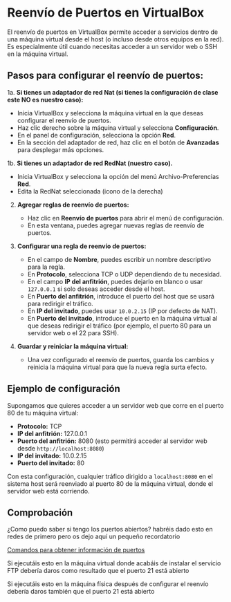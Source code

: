 
# Reenvío de Puertos en VirtualBox

El reenvío de puertos en VirtualBox permite acceder a servicios dentro de una máquina virtual desde el host (o incluso desde otros equipos en la red). Es especialmente útil cuando necesitas acceder a un servidor web o SSH en la máquina virtual.

## Pasos para configurar el reenvío de puertos:

1a. **Si tienes un adaptador de red Nat (si tienes la configuración de clase este NO es nuestro caso):**
   - Inicia VirtualBox y selecciona la máquina virtual en la que deseas configurar el reenvío de puertos.
   - Haz clic derecho sobre la máquina virtual y selecciona **Configuración**.
   - En el panel de configuración, selecciona la opción **Red**.
   - En la sección del adaptador de red, haz clic en el botón de **Avanzadas** para desplegar más opciones.

1b. **Si tienes un adaptador de red RedNat (nuestro caso).**
   - Inicia VirtualBox y selecciona la opción del menú Archivo-Preferencias **Red**.
   - Edita la RedNat seleccionada (icono de la derecha)
2. **Agregar reglas de reenvío de puertos:**
   - Haz clic en **Reenvío de puertos** para abrir el menú de configuración.
   - En esta ventana, puedes agregar nuevas reglas de reenvío de puertos.

3. **Configurar una regla de reenvío de puertos:**
   - En el campo de **Nombre**, puedes escribir un nombre descriptivo para la regla.
   - En **Protocolo**, selecciona TCP o UDP dependiendo de tu necesidad.
   - En el campo **IP del anfitrión**, puedes dejarlo en blanco o usar `127.0.0.1` si solo deseas acceder desde el host.
   - En **Puerto del anfitrión**, introduce el puerto del host que se usará para redirigir el tráfico.
   - En **IP del invitado**, puedes usar `10.0.2.15` (IP por defecto de NAT).
   - En **Puerto del invitado**, introduce el puerto en la máquina virtual al que deseas redirigir el tráfico (por ejemplo, el puerto 80 para un servidor web o el 22 para SSH).

4. **Guardar y reiniciar la máquina virtual:**
   - Una vez configurado el reenvío de puertos, guarda los cambios y reinicia la máquina virtual para que la nueva regla surta efecto.

## Ejemplo de configuración

Supongamos que quieres acceder a un servidor web que corre en el puerto 80 de tu máquina virtual:

- **Protocolo:** TCP
- **IP del anfitrión:** 127.0.0.1
- **Puerto del anfitrión:** 8080 (esto permitirá acceder al servidor web desde `http://localhost:8080`)
- **IP del invitado:** 10.0.2.15
- **Puerto del invitado:** 80

Con esta configuración, cualquier tráfico dirigido a `localhost:8080` en el sistema host será reenviado al puerto 80 de la máquina virtual, donde el servidor web está corriendo.

## Comprobación

¿Como puedo saber si tengo los puertos abiertos? habréis dado esto en redes de primero pero os dejo aquí un pequeño recordatorio

[Comandos para obtener información de puertos](docs1/puertos-comandos.md)

Si ejecutáis esto en la máquina virtual donde acabáis de instalar el servicio FTP debería daros como resultado que el puerto 21 está abierto

Si ejecutáis esto en la máquina física después de configurar el reenvío debería daros también que el puerto 21 está abierto
